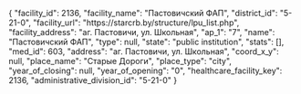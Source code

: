 {
    "facility_id": 2136,
    "facility_name": "Пастовичский ФАП",
    "district_id": "5-21-0",
    "facility_url": "https:\/\/starcrb.by\/structure\/lpu_list.php",
    "facility_address": "аг. Пастовичи, ул. Школьная",
    "ap_1": "7",
    "name": "Пастовичский ФАП",
    "type": null,
    "state": "public institution",
    "stats": [],
    "med_id": 603,
    "address": "аг. Пастовичи, ул. Школьная",
    "coord_x_y": null,
    "place_name": "Старые Дороги",
    "place_type": "city",
    "year_of_closing": null,
    "year_of_opening": "0",
    "healthcare_facility_key": 2136,
    "administrative_division_id": "5-21-0"
}